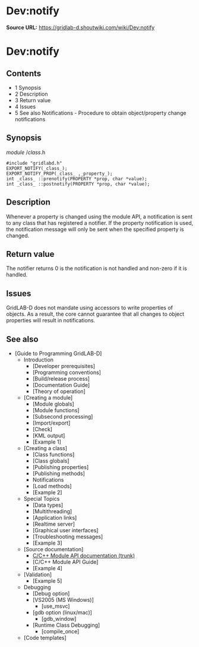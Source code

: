 # Dev:notify

**Source URL:** https://gridlab-d.shoutwiki.com/wiki/Dev:notify
# Dev:notify

## Contents

  * 1 Synopsis
  * 2 Description
  * 3 Return value
  * 4 Issues
  * 5 See also
Notifications \- Procedure to obtain object/property change notifications 

## Synopsis

_module_ /_class_.h
    
    
    #include "gridlabd.h"
    EXPORT_NOTIFY(_class_);
    EXPORT_NOTIFY_PROP(_class_ ,_property_);
    int _class_ ::prenotify(PROPERTY *prop, char *value);
    int _class_ ::postnotify(PROPERTY *prop, char *value);
    

## Description

Whenever a property is changed using the module API, a notification is sent to any class that has registered a notifier. If the property notification is used, the notification message will only be sent when the specified property is changed. 

## Return value

The notifier returns 0 is the notification is not handled and non-zero if it is handled. 

## Issues

GridLAB-D does not mandate using accessors to write properties of objects. As a result, the core cannot guarantee that all changes to object properties will result in notifications. 

## See also

  * [Guide to Programming GridLAB-D]
    * Introduction 
      * [Developer prerequisites]
      * [Programming conventions]
      * [Build/release process]
      * [Documentation Guide]
      * [Theory of operation]
    * [Creating a module]
      * [Module globals]
      * [Module functions]
      * [Subsecond processing]
      * [Import/export]
      * [Check]
      * [KML output]
      * [Example 1]
    * [Creating a class]
      * [Class functions]
      * [Class globals]
      * [Publishing properties]
      * [Publishing methods]
      * Notifications
      * [Load methods] 
      * [Example 2]
    * Special Topics 
      * [Data types]
      * [Multithreading]
      * [Application links]
      * [Realtime server]
      * [Graphical user interfaces]
      * [Troubleshooting messages]
      * [Example 3]
    * [Source documentation]
      * [C/C++ Module API documentation (trunk)](http://gridlab-d.sourceforge.net/doxygen/trunk/group__module__api.html)
      * [C/C++ Module API Guide]
      * [Example 4]
    * [Validation]
      * [Example 5]
    * Debugging 
      * [Debug option]
      * [VS2005 (MS Windows)]
        * [use_msvc]
      * [gdb option (linux/mac)]
        * [gdb_window]
      * [Runtime Class Debugging]
        * [compile_once]
    * [Code templates]
